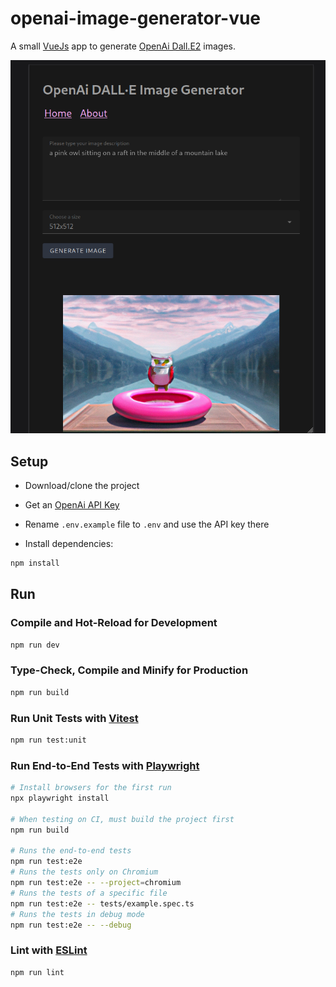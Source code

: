 # openai-image-generator-vue

A small [VueJs](https://vuejs.org/) app to generate [OpenAi Dall.E2](https://openai.com/dall-e-2/) images.

![Example Image](/screenshot/pink-owl.png?raw=true "Example Image")

## Setup
 - Download/clone the project

 - Get an [OpenAi API Key](https://beta.openai.com/docs/api-reference/authentication)

 - Rename `.env.example` file to `.env` and use the API key there

 - Install dependencies:

```sh
npm install
```
## Run

### Compile and Hot-Reload for Development

```sh
npm run dev
```

### Type-Check, Compile and Minify for Production

```sh
npm run build
```

### Run Unit Tests with [Vitest](https://vitest.dev/)

```sh
npm run test:unit
```

### Run End-to-End Tests with [Playwright](https://playwright.dev)

```sh
# Install browsers for the first run
npx playwright install

# When testing on CI, must build the project first
npm run build

# Runs the end-to-end tests
npm run test:e2e
# Runs the tests only on Chromium
npm run test:e2e -- --project=chromium
# Runs the tests of a specific file
npm run test:e2e -- tests/example.spec.ts
# Runs the tests in debug mode
npm run test:e2e -- --debug
```

### Lint with [ESLint](https://eslint.org/)

```sh
npm run lint
```
